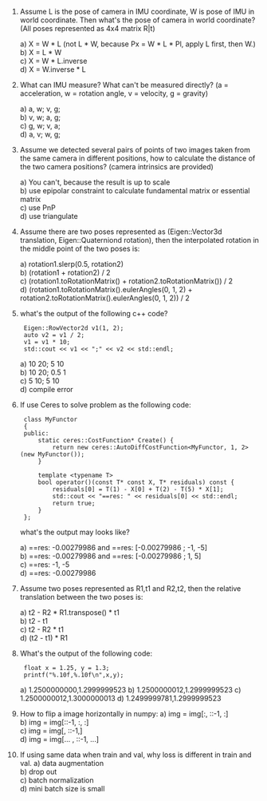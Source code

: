1. Assume L is the pose of camera in IMU coordinate, W is pose of IMU in world coordinate. 
Then what's the pose of camera in world coordinate? (All poses represented as 4x4 matrix R|t)

    a) X = W * L (not L * W, because Px = W * L * Pl, apply L first, then W.)  
    b) X = L * W  
    c) X = W * L.inverse  
    d) X = W.inverse * L  

2. What can IMU measure? What can't be measured directly? (a = acceleration, w = rotation angle, v = velocity, g = gravity)

    a) a, w; v, g;  
    b) v, w; a, g;  
    c) g, w; v, a;  
    d) a, v; w, g;  

3. Assume we detected several pairs of points of two images taken from the same camera in different positions, how to calculate the distance of the two camera positions? (camera intrinsics are provided)

    a) You can't, because the result is up to scale  
    b) use epipolar constraint to calculate fundamental matrix or essential matrix   
    c) use PnP  
    d) use triangulate  
    
4. Assume there are two poses represented as (Eigen::Vector3d translation, Eigen::Quaterniond rotation), then the interpolated rotation in the middle point of the two poses is:

    a) rotation1.slerp(0.5, rotation2)  
    b) (rotation1 + rotation2) / 2  
    c) (rotation1.toRotationMatrix() + rotation2.toRotationMatrix()) / 2  
    d) (rotation1.toRotationMatrix().eulerAngles(0, 1, 2) + rotation2.toRotationMatrix().eulerAngles(0, 1, 2)) / 2  
    
5. what's the output of the following c++ code?

        Eigen::RowVector2d v1(1, 2);
        auto v2 = v1 / 2;
        v1 = v1 * 10;
        std::cout << v1 << ";" << v2 << std::endl;
        
    a) 10 20;  5 10  
    b) 10 20;  0.5 1  
    c)  5 10;  5 10  
    d) compile error  

6. If use Ceres to solve problem as the following code: 
    
        class MyFunctor
        {
        public:
            static ceres::CostFunction* Create() {
                return new ceres::AutoDiffCostFunction<MyFunctor, 1, 2>(new MyFunctor());
            }

            template <typename T>
            bool operator()(const T* const X, T* residuals) const {
                residuals[0] = T(1) - X[0] + T(2) - T(5) * X[1];
                std::cout << "==res: " << residuals[0] << std::endl;
                return true;
            }
        };
    what's the output may looks like?
    
    a) ==res: -0.00279986 and ==res: [-0.00279986 ; -1, -5]  
    b) ==res: -0.00279986 and ==res: [-0.00279986 ; 1, 5]  
    c) ==res: -1, -5  
    d) ==res: -0.00279986  

7. Assume two poses represented as R1,t1 and R2,t2, then the relative translation between the two poses is:

    a) t2 - R2 * R1.transpose() * t1  
    b) t2 - t1  
    c) t2 - R2 * t1  
    d) (t2 - t1) * R1  
    
8. What's the output of the following code:

        float x = 1.25, y = 1.3;
        printf("%.10f,%.10f\n",x,y);
    
    a) 1.2500000000,1.2999999523
    b) 1.2500000012,1.2999999523
    c) 1.2500000012,1.3000000013
    d) 1.2499999781,1.2999999523
    
9. How to flip a image horizontally in numpy:
   a) img = img[:, ::-1, :]    
   b) img = img[::-1, :, :]    
   c) img = img[, ::-1,]    
   d) img = img[... , ::-1, ...]    

10. If using same data when train and val, why loss is different in train and val.
   a) data augmentation    
   b) drop out    
   c) batch normalization    
   d) mini batch size is small    
   
   
